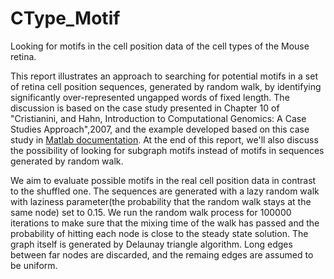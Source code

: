 # CType_Motif
Looking for motifs in the cell position data of the cell types of the Mouse retina. 

This report  illustrates an approach to searching for potential  motifs in a set of retina cell position sequences, generated by random walk,  by identifying significantly over-represented ungapped words of fixed length. The discussion is based on the case study presented in Chapter 10 of "Cristianini, and Hahn, Introduction to Computational Genomics: A Case Studies Approach",2007,  and the example developed based on this case study in  [Matlab documentation](https://de.mathworks.com/help/bioinfo/ug/identifying-over-represented-regulatory-motifs.html). At the end of this report, we'll also discuss the possibility of looking for subgraph motifs instead of  motifs in sequences generated by random walk. 



We aim to evaluate possible motifs in the real cell position data in contrast to the shuffled one. The sequences are generated with a lazy random walk with laziness parameter(the probability that the random walk stays at the same node) set to $0.15$. We run the random walk process for $100000$ iterations to make sure that the mixing time of the walk has passed and the probability of hitting each node is close to the steady state solution. The graph itself is generated by Delaunay triangle algorithm. Long edges between far nodes are discarded, and the remaing edges  are assumed to be uniform.

